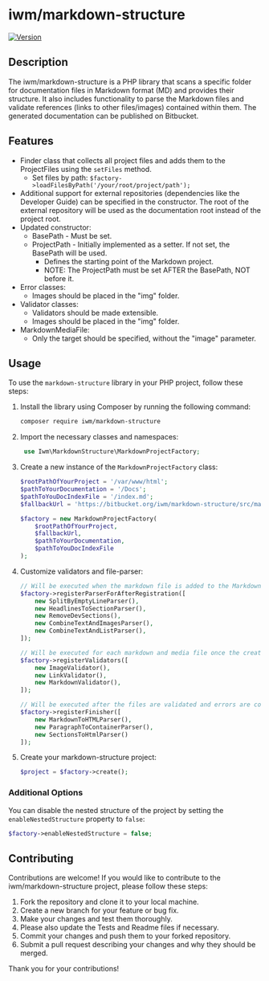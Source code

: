 # iwm/markdown-structure

[![Version](https://img.shields.io/badge/Version-0.0.x-blue.svg)](https://bitbucket.org/iwm/markdown-structure/)

## Description

The iwm/markdown-structure is a PHP library that scans a specific folder for documentation files in Markdown format (MD) and provides their structure. It also includes functionality to parse the Markdown files and validate references (links to other files/images) contained within them. The generated documentation can be published on Bitbucket.

[//]: # (TODO: Update Readme)

## Features

- Finder class that collects all project files and adds them to the ProjectFiles using the `setFiles` method.
  - Set files by path: `$factory->loadFilesByPath('/your/root/project/path');`
- Additional support for external repositories (dependencies like the Developer Guide) can be specified in the constructor. The root of the external repository will be used as the documentation root instead of the project root.
- Updated constructor:
  - BasePath - Must be set.
  - ProjectPath - Initially implemented as a setter. If not set, the BasePath will be used.
    - Defines the starting point of the Markdown project.
    - NOTE: The ProjectPath must be set AFTER the BasePath, NOT before it.
- Error classes:
  - Images should be placed in the "img" folder.
- Validator classes:
  - Validators should be made extensible.
  - Images should be placed in the "img" folder.
- MarkdownMediaFile:
  - Only the target should be specified, without the "image" parameter.

## Usage

To use the `markdown-structure` library in your PHP project, follow these steps:

1. Install the library using Composer by running the following command:
    ```bash
    composer require iwm/markdown-structure
    ```
2. Import the necessary classes and namespaces:
   ```php
    use Iwm\MarkdownStructure\MarkdownProjectFactory;
    ```
3. Create a new instance of the `MarkdownProjectFactory` class:
    ```php
    $rootPathOfYourProject = '/var/www/html';
    $pathToYourDocumentation = '/Docs';
    $pathToYouDocIndexFile = '/index.md';
    $fallbackUrl = 'https://bitbucket.org/iwm/markdown-structure/src/master/';
    
    $factory = new MarkdownProjectFactory(
        $rootPathOfYourProject, 
        $fallbackUrl, 
        $pathToYourDocumentation, 
        $pathToYouDocIndexFile
    );
    ```
4. Customize validators and file-parser:
    ```php
   // Will be executed when the markdown file is added to the MarkdownProjectFactory
   $factory->registerParserForAfterRegistration([
        new SplitByEmptyLineParser(),
        new HeadlinesToSectionParser(),
        new RemoveDevSections(),
        new CombineTextAndImagesParser(),
        new CombineTextAndListParser(),
   ]);
   
    // Will be executed for each markdown and media file once the create method is called
    $factory->registerValidators([
        new ImageValidator(),
        new LinkValidator(),
        new MarkdownValidator(),
    ]);

    // Will be executed after the files are validated and errors are collected but before the project is created
    $factory->registerFinisher([
        new MarkdownToHTMLParser(),
        new ParagraphToContainerParser(),
        new SectionsToHtmlParser()
    ]);
    ```
5. Create your markdown-structure project:
    ```php
    $project = $factory->create();
    ```

### Additional Options

You can disable the nested structure of the project by setting the `enableNestedStructure` property to `false`:
```php
$factory->enableNestedStructure = false;
```

## Contributing

Contributions are welcome! If you would like to contribute to the iwm/markdown-structure project, please follow these steps:

1. Fork the repository and clone it to your local machine.
2. Create a new branch for your feature or bug fix.
3. Make your changes and test them thoroughly.
4. Please also update the Tests and Readme files if necessary.
5. Commit your changes and push them to your forked repository.
6. Submit a pull request describing your changes and why they should be merged.

Thank you for your contributions!
